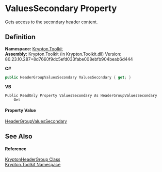 # ValuesSecondary Property


Gets access to the secondary header content.



## Definition
**Namespace:** <a href="79d2eac2-21f4-54ff-7552-b20c33c30600.md">Krypton.Toolkit</a>  
**Assembly:** Krypton.Toolkit (in Krypton.Toolkit.dll) Version: 80.23.10.287+8d7660f9dc5efd033fabe008ebfb904beab6d444

**C#**
``` C#
public HeaderGroupValuesSecondary ValuesSecondary { get; }
```
**VB**
``` VB
Public ReadOnly Property ValuesSecondary As HeaderGroupValuesSecondary
	Get
```



#### Property Value
<a href="69eacebf-d50a-4fd5-b939-8034353978d0.md">HeaderGroupValuesSecondary</a>

## See Also


#### Reference
<a href="1dd0c7d4-cc3f-570c-d5c2-b0c64f5cb7ce.md">KryptonHeaderGroup Class</a>  
<a href="79d2eac2-21f4-54ff-7552-b20c33c30600.md">Krypton.Toolkit Namespace</a>  
